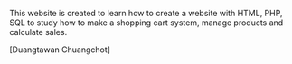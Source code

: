 This website is created to learn how to create a website with HTML, PHP, SQL to study how to make a shopping cart system, manage products and calculate sales.

[Duangtawan Chuangchot]
